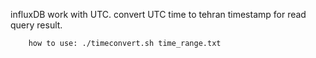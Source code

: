 influxDB work with UTC.
convert UTC time to tehran timestamp for read query result.

        how to use: ./timeconvert.sh time_range.txt
